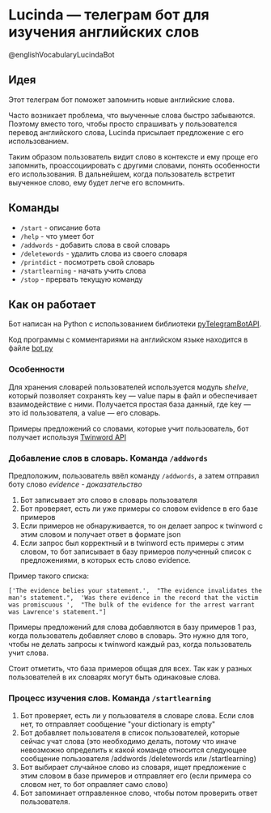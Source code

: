 # Lucinda — телеграм бот для изучения английских слов
@englishVocabularyLucindaBot
## Идея
Этот телеграм бот поможет запомнить новые английские слова. 

Часто возникает проблема, что выученные слова быстро забываются. Поэтому вместо того, чтобы просто спрашивать у пользователся перевод английского слова, Lucinda присылает предложение с его использованием. 

Таким образом пользователь видит слово в контексте и ему проще его запомнить, проассоциировать с другими словами, понять особенности его использования. В дальнейшем, когда пользователь встретит выученное слово, ему будет легче его вспомнить.  
## Команды
* `/start` - описание бота
* `/help` - что умеет бот
* `/addwords` - добавить слова в свой словарь
* `/deletewords` - удалить слова из своего словаря
* `/printdict` - посмотреть свой словарь
* `/startlearning` - начать учить слова
* `/stop` - прервать текущую команду

## Как он работает
Бот написан на Python с использованием библиотеки [pyTelegramBotAPI](https://github.com/eternnoir/pyTelegramBotAPI).

Код программы с комментариями на английском языке находится в файле [bot.py](https://github.com/kornilova-l/telegram-bot-lucinda/blob/master/bot.py)

### Особенности
Для хранения словарей пользователей используется модуль *shelve*, который позволяет сохранять key — value пары в файл и обеспечивает взаимодействие с ними. Получается простая база данный, где key — это id пользователя, а value — его словарь.

Примеры предложений со словами, которые учит пользователь, бот получает используя [Twinword API](https://www.twinword.com/api/index.php)

### Добавление слов в словарь. Команда `/addwords`
Предположим, пользователь ввёл команду `/addwords`, а затем отправил боту слово *evidence - доказательство*

1. Бот записывает это слово в словарь пользователя
2. Бот проверяет, есть ли уже примеры со словом evidence в его базе примеров
3. Если примеров не обнаруживается, то он делает запрос к twinword с этим словом и получает ответ в формате json
4. Если запрос был корректный и в twinword есть примеры с этим словом, то бот записывает в базу примеров полученный список с предложениями, в которых есть слово evidence. 

  Пример такого списка:
  
  `['The evidence belies your statement.', 
  "The evidence invalidates the man's statement.", 
  'Was there evidence in the record that the victim was promiscuous ', 
  "The bulk of the evidence for the arrest warrant was Lawrence's statement."]`

Примеры предложений для слова добавляются в базу примеров 1 раз, когда пользователь добавляет слово в словарь. Это нужно для того, чтобы не делать запросы к twinword каждый раз, когда пользователь учит слова.

Стоит отметить, что база примеров общая для всех. Так как у разных пользователей в их словарях могут быть одинаковые слова.

### Процесс изучения слов. Команда `/startlearning`

1. Бот проверяет, есть ли у пользователя в словаре слова. Если слов нет, то отправляет сообщение "your dictionary is empty"
2. Бот добавляет пользователя в список пользователей, которые сейчас учат слова (это необходимо делать, потому что иначе невозможно определить к какой команде относится следующее сообщение пользователя /addwords /deletewords или /startlearning) 
3. Бот выбирает случайное слово из словаря, ищет предложение с этим словом в базе примеров и отправляет его (если примера со словом нет, то бот оправляет само слово)
4. Бот запоминает отправленное слово, чтобы потом проверить ответ пользователя.
